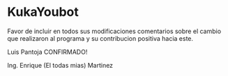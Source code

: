 # KukaYoubot
Favor de incluir en todos sus modificaciones comentarios sobre el cambio que realizaron al programa y su contribucion
positiva hacia este.

Luis Pantoja CONFIRMADO!

Ing. Enrique (El todas mias) Martinez
